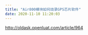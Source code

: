 ```yaml
---
title: "Air800模块如何烧录GPS芯片软件"
date: 2020-11-10 11:20:03
---
```


<p><a href="http://oldask.openluat.com/article/964" target="_blank">http://oldask.openluat.com/article/964</a></p>
